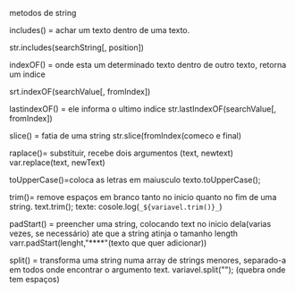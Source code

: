 metodos de string

includes() = achar um texto dentro de uma texto.

str.includes(searchString[, position])

indexOF() = onde esta um determinado texto dentro de outro texto, retorna um indice

srt.indexOF(searchValue[, fromIndex])



lastindexOF() = ele informa o ultimo indice
str.lastIndexOF(searchValue[, fromIndex])

slice() = fatia de uma string
str.slice(fromIndex(comeco e final)

raplace()= substituir, recebe dois argumentos (text, newtext)
var.replace(text, newText)

toUpperCase()=coloca as letras em maiusculo
texto.toUpperCase();

trim()= remove espaços em branco tanto no inicio quanto no fim de uma string.
text.trim(); texte: cosole.log(`_${variavel.trim()}_`)

padStart() = preencher uma string, colocando text no inicio dela(varias vezes, se necessário) ate que a string atinja o tamanho length
varr.padStart(lenght,"****"(texto que quer adicionar))

split() = transforma uma string numa array de strings menores, separado-a em todos onde encontrar o argumento text.
variavel.split(""); (quebra onde tem espaços)
